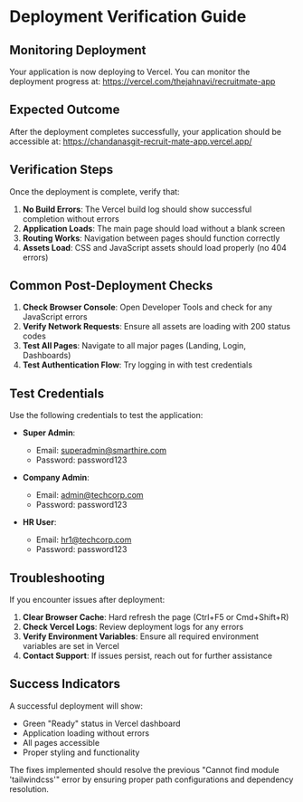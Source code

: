 # Deployment Verification Guide

## Monitoring Deployment

Your application is now deploying to Vercel. You can monitor the deployment progress at:
https://vercel.com/thejahnavi/recruitmate-app

## Expected Outcome

After the deployment completes successfully, your application should be accessible at:
https://chandanasgit-recruit-mate-app.vercel.app/

## Verification Steps

Once the deployment is complete, verify that:

1. **No Build Errors**: The Vercel build log should show successful completion without errors
2. **Application Loads**: The main page should load without a blank screen
3. **Routing Works**: Navigation between pages should function correctly
4. **Assets Load**: CSS and JavaScript assets should load properly (no 404 errors)

## Common Post-Deployment Checks

1. **Check Browser Console**: Open Developer Tools and check for any JavaScript errors
2. **Verify Network Requests**: Ensure all assets are loading with 200 status codes
3. **Test All Pages**: Navigate to all major pages (Landing, Login, Dashboards)
4. **Test Authentication Flow**: Try logging in with test credentials

## Test Credentials

Use the following credentials to test the application:

- **Super Admin**: 
  - Email: superadmin@smarthire.com
  - Password: password123

- **Company Admin**: 
  - Email: admin@techcorp.com
  - Password: password123

- **HR User**: 
  - Email: hr1@techcorp.com
  - Password: password123

## Troubleshooting

If you encounter issues after deployment:

1. **Clear Browser Cache**: Hard refresh the page (Ctrl+F5 or Cmd+Shift+R)
2. **Check Vercel Logs**: Review deployment logs for any errors
3. **Verify Environment Variables**: Ensure all required environment variables are set in Vercel
4. **Contact Support**: If issues persist, reach out for further assistance

## Success Indicators

A successful deployment will show:
- Green "Ready" status in Vercel dashboard
- Application loading without errors
- All pages accessible
- Proper styling and functionality

The fixes implemented should resolve the previous "Cannot find module 'tailwindcss'" error by ensuring proper path configurations and dependency resolution.